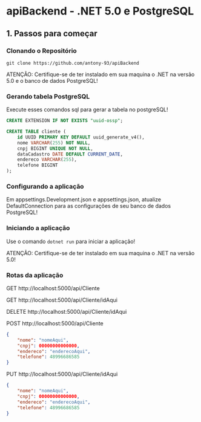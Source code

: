 # apiBackend - .NET 5.0 e PostgreSQL

## 1. Passos para começar

### Clonando o Repositório

`git clone https://github.com/antony-93/apiBackend`

ATENÇÃO: Certifique-se de ter instalado em sua maquina o .NET na versão 5.0 e o banco de dados PostgreSQL!

### Gerando tabela PostgreSQL

Execute esses comandos sql para gerar a tabela no postgreSQL!

```sql
CREATE EXTENSION IF NOT EXISTS "uuid-ossp";

CREATE TABLE cliente (
    id UUID PRIMARY KEY DEFAULT uuid_generate_v4(),
    nome VARCHAR(255) NOT NULL,
    cnpj BIGINT UNIQUE NOT NULL,
    dataCadastro DATE DEFAULT CURRENT_DATE,
    endereco VARCHAR(255),
    telefone BIGINT
);
```

### Configurando a aplicação

Em appsettings.Development.json e appsettings.json, atualize DefaultConnection para as configurações de seu banco de dados PostgreSQL!

### Iniciando a aplicação

Use o comando `dotnet run`  para iniciar a aplicação!

ATENÇÃO: Certifique-se de ter instalado em sua maquina o .NET na versão 5.0!

### Rotas da aplicação 

GET http://localhost:5000/api/Cliente

GET http://localhost:5000/api/Cliente/idAqui

DELETE http://localhost:5000/api/Cliente/idAqui

POST http://localhost:5000/api/Cliente

```JSON
{
    "nome": "nomeAqui",
    "cnpj": 00000000000000,
    "endereco": "enderecoAqui",
    "telefone": 48996686585
}
```

PUT http://localhost:5000/api/Cliente/idAqui

```JSON
{
    "nome": "nomeAqui",
    "cnpj": 00000000000000,
    "endereco": "enderecoAqui",
    "telefone": 48996686585
}
```



